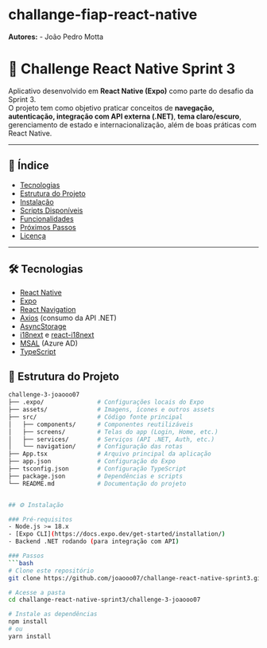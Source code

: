 # challange-fiap-react-native
   **Autores:**
    - João Pedro Motta

   # 🚀 Challenge React Native Sprint 3

Aplicativo desenvolvido em **React Native (Expo)** como parte do desafio da Sprint 3.  
O projeto tem como objetivo praticar conceitos de **navegação, autenticação, integração com API externa (.NET)**, **tema claro/escuro**, gerenciamento de estado e internacionalização, além de boas práticas com React Native.

---

## 📌 Índice
- [Tecnologias](#-tecnologias)
- [Estrutura do Projeto](#-estrutura-do-projeto)
- [Instalação](#-instalação)
- [Scripts Disponíveis](#-scripts-disponíveis)
- [Funcionalidades](#-funcionalidades)
- [Próximos Passos](#-próximos-passos)
- [Licença](#-licença)

---

## 🛠 Tecnologias

- [React Native](https://reactnative.dev/)
- [Expo](https://expo.dev/)
- [React Navigation](https://reactnavigation.org/)  
- [Axios](https://axios-http.com/) (consumo da API .NET)  
- [AsyncStorage](https://react-native-async-storage.github.io/async-storage/)  
- [i18next](https://www.i18next.com/) e [react-i18next](https://react.i18next.com/)  
- [MSAL](https://github.com/AzureAD/microsoft-authentication-library-for-js) (Azure AD)  
- [TypeScript](https://www.typescriptlang.org/)  

## 📂 Estrutura do Projeto

```bash
challenge-3-joaooo07
├── .expo/               # Configurações locais do Expo
├── assets/              # Imagens, ícones e outros assets
├── src/                 # Código fonte principal
│   ├── components/      # Componentes reutilizáveis
│   ├── screens/         # Telas do app (Login, Home, etc.)
│   ├── services/        # Serviços (API .NET, Auth, etc.)
│   └── navigation/      # Configuração das rotas
├── App.tsx              # Arquivo principal da aplicação
├── app.json             # Configuração do Expo
├── tsconfig.json        # Configuração TypeScript
├── package.json         # Dependências e scripts
└── README.md            # Documentação do projeto


## ⚙️ Instalação

### Pré-requisitos
- Node.js >= 18.x  
- [Expo CLI](https://docs.expo.dev/get-started/installation/)  
- Backend .NET rodando (para integração com API)  

### Passos
```bash
# Clone este repositório
git clone https://github.com/joaooo07/challange-react-native-sprint3.git

# Acesse a pasta
cd challange-react-native-sprint3/challenge-3-joaooo07

# Instale as dependências
npm install
# ou
yarn install

